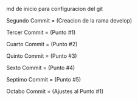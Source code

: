 md de inicio para configuracion del git

Segundo Commit = (Creacion de la rama develop)

Tercer Commit = (Punto #1)

Cuarto Commit = (Punto #2)

Quinto Commit = (Punto #3)

Sexto Commit = (Punto #4)

Septimo Commit = (Punto #5)

Octabo Commit = (Ajustes al Punto #1)